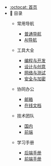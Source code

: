 - [:octocat: 首页](/README)
- :memo: 目录
    - 常用导航

        - [普通导航](/md/content/常用导航-普通导航.md)
        - [AI导航](/md/content/常用导航-AI导航.md)

    - 工具大全

        - [编程与开发](/md/content/工具大全-编程与开发.md)
        - [设计与创意](/md/content/工具大全-设计与创意.md)
        - [网络与测试](/md/content/工具大全-网络与测试.md)
        - [安全与加密](/md/content/工具大全-安全与加密.md)

    - 协同办公

        - [邮箱](/md/content/协同办公-邮箱.md)
        - [在线文档](/md/content/协同办公-在线文档.md)

    - 技术团队

        - [国内](/md/content/技术团队-国内.md)
        - [前端](/md/content/技术团队-国际.md)
    - 学习手册

        - [后端手册](/md/content/技术社区-后端手册.md)
        - [前端手册](/md/content/技术社区-前端手册.md)
